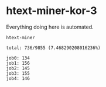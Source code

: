 # htext-miner-kor-3

Everything doing here is automated.

```
htext-miner

total: 736/9855 (7.468290208016236%)

job0: 134
job1: 156
job2: 145
job3: 155
job4: 146
```